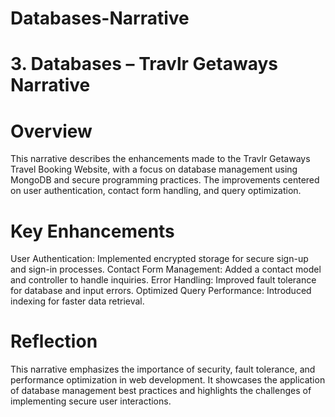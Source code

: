 # Databases-Narrative

# 3. Databases – Travlr Getaways Narrative

# Overview
This narrative describes the enhancements made to the Travlr Getaways Travel Booking Website, with a focus on database management using MongoDB and secure programming practices. The improvements centered on user authentication, contact form handling, and query optimization.

# Key Enhancements
User Authentication: Implemented encrypted storage for secure sign-up and sign-in processes.
Contact Form Management: Added a contact model and controller to handle inquiries.
Error Handling: Improved fault tolerance for database and input errors.
Optimized Query Performance: Introduced indexing for faster data retrieval.

# Reflection
This narrative emphasizes the importance of security, fault tolerance, and performance optimization in web development. It showcases the application of database management best practices and highlights the challenges of implementing secure user interactions.
